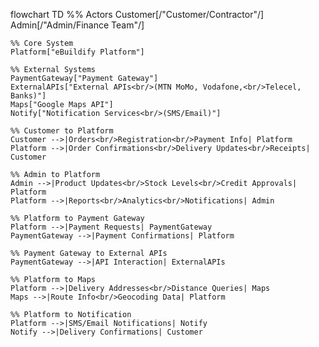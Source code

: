 flowchart TD
%% Actors
Customer[/"Customer/Contractor"/]
Admin[/"Admin/Finance Team"/]

    %% Core System
    Platform["eBuildify Platform"]

    %% External Systems
    PaymentGateway["Payment Gateway"]
    ExternalAPIs["External APIs<br/>(MTN MoMo, Vodafone,<br/>Telecel, Banks)"]
    Maps["Google Maps API"]
    Notify["Notification Services<br/>(SMS/Email)"]

    %% Customer to Platform
    Customer -->|Orders<br/>Registration<br/>Payment Info| Platform
    Platform -->|Order Confirmations<br/>Delivery Updates<br/>Receipts| Customer

    %% Admin to Platform
    Admin -->|Product Updates<br/>Stock Levels<br/>Credit Approvals| Platform
    Platform -->|Reports<br/>Analytics<br/>Notifications| Admin

    %% Platform to Payment Gateway
    Platform -->|Payment Requests| PaymentGateway
    PaymentGateway -->|Payment Confirmations| Platform

    %% Payment Gateway to External APIs
    PaymentGateway -->|API Interaction| ExternalAPIs

    %% Platform to Maps
    Platform -->|Delivery Addresses<br/>Distance Queries| Maps
    Maps -->|Route Info<br/>Geocoding Data| Platform

    %% Platform to Notification
    Platform -->|SMS/Email Notifications| Notify
    Notify -->|Delivery Confirmations| Customer
